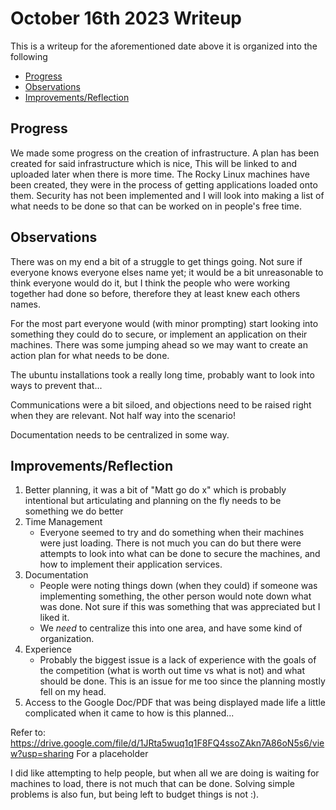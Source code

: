 # October 16th 2023 Writeup <!-- omit from toc -->
This is a writeup for the aforementioned date above it is organized into the following 
- [Progress](#progress)
- [Observations](#observations)
- [Improvements/Reflection](#improvementsreflection)

## Progress 
We made some progress on the creation of infrastructure. A plan has been created for said infrastructure which is nice, This will be linked to and uploaded later when there is more time. The Rocky Linux machines have been created, they were in the process of getting applications loaded onto them. Security has not been implemented and I will look into making a list of what needs to be done so that can be worked on in people's free time.  
## Observations
There was on my end a bit of a struggle to get things going. Not sure if everyone knows everyone elses name yet; it would be a bit unreasonable to think everyone would do it, but I think the people who were working together had done so before, therefore they at least knew each others names. 

For the most part everyone would (with minor prompting) start looking into something they could do to secure, or implement an application on their machines. There was some jumping ahead so we may want to create an action plan for what needs to be done.

The ubuntu installations took a really long time, probably want to look into ways to prevent that... 

Communications were a bit siloed, and objections need to be raised right when they are relevant. Not half way into the scenario!

Documentation needs to be centralized in some way.
## Improvements/Reflection
1. Better planning, it was a bit of "Matt go do x" which is probably intentional but articulating and planning on the fly needs to be something we do better 
2. Time Management
   * Everyone seemed to try and do something when their machines were just loading. There is not much you can do but there were attempts to look into what can be done to secure the machines, and how to implement their application services. 
3. Documentation 
   * People were noting things down (when they could) if someone was implementing something, the other person would note down what was done. Not sure if this was something that was appreciated but I liked it. 
   * We *need* to centralize this into one area, and have some kind of organization.
4. Experience 
   * Probably the biggest issue is a lack of experience with the goals of the competition (what is worth out time vs what is not) and what should be done. This is an issue for me too since the planning mostly fell on my head. 
5. Access to the Google Doc/PDF that was being displayed made life a little complicated when it came to how is this planned...


Refer to: https://drive.google.com/file/d/1JRta5wuq1q1F8FQ4ssoZAkn7A86oN5s6/view?usp=sharing For a placeholder

I did like attempting to help people, but when all we are doing is waiting for machines to load, there is not much that can be done. Solving simple problems is also fun, but being left to budget things is not :). 